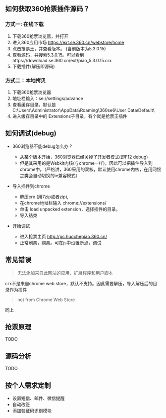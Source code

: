 





## 如何获取360抢票插件源码？


### 方式一: 在线下载
1. 下载360抢票浏览器，并打开
1. 进入360应用市场 https://ext.se.360.cn/webstore/home
1. 点击抢票王，并查看版本。 (当前版本为5.3.0.15)
1. 查看源码，并搜索5.3.0.15。可以看到 https:\/\/download.se.360.cn\/ext\/piao_5.3.0.15.crx
1. 下载插件(解压即源码)



### 方式二：本地拷贝
1. 下载360抢票浏览器
1. 地址栏输入：se://settings/advance
1. 查看缓存目录，默认是 C:\Users\Administrator\AppData\Roaming\360se6\User Data\Default\
1. 进入缓存目录中的 Extensions子目录，有个就是抢票王插件


## 如何调试(debug)

- 360浏览器不能debug怎么办？
  - 从某个版本开始，360浏览器已经关掉了开发者模式(即F12 debug)
  - 但是其采用的是Webkit内核(与chrome一样)，因此可以把插件导入到chrome中。（严格讲，360采用的双核，默认使用chrome内核，在用网银之类会自动切换的ie兼容模式）

- 导入插件到chrome
  - 解压crx (用7zip或者zip),
  - 在chrome地址栏输入 chrome://extensions/
  - 单击 load unpacked extension，选择插件的目录。
  - 导入结束
- 开始调试
  - 进入抢票主页 http://pc.huochepiao.360.cn/
  - 正常刷票，购票。可在js中设置断点，调试


## 常见错误

>无法添加来自此网站的应用、扩展程序和用户脚本

crx不是来自chrome web store，默认不支持。因此需要解压，导入解压后的目录作为插件

> not from Chrome Web Store

同上



## 抢票原理

TODO

## 源码分析

TODO


## 按个人需求定制
- 设置短信、邮件、微信提醒
- 自动改签
- 添加验证码识别模块
